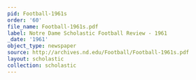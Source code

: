 ```yaml
---
pid: Football-1961s
order: '60'
file_name: Football-1961s.pdf
label: Notre Dame Scholastic Football Review - 1961
_date: '1961'
object_type: newspaper
source: http://archives.nd.edu/Football/Football-1961s.pdf
layout: scholastic
collection: scholastic
---
```

